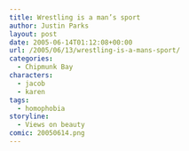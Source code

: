 ```yaml
---
title: Wrestling is a man’s sport
author: Justin Parks
layout: post
date: 2005-06-14T01:12:08+00:00
url: /2005/06/13/wrestling-is-a-mans-sport/
categories:
  - Chipmunk Bay
characters:
  - jacob
  - karen
tags:
  - homophobia  
storyline:
  - Views on beauty
comic: 20050614.png
---
```

